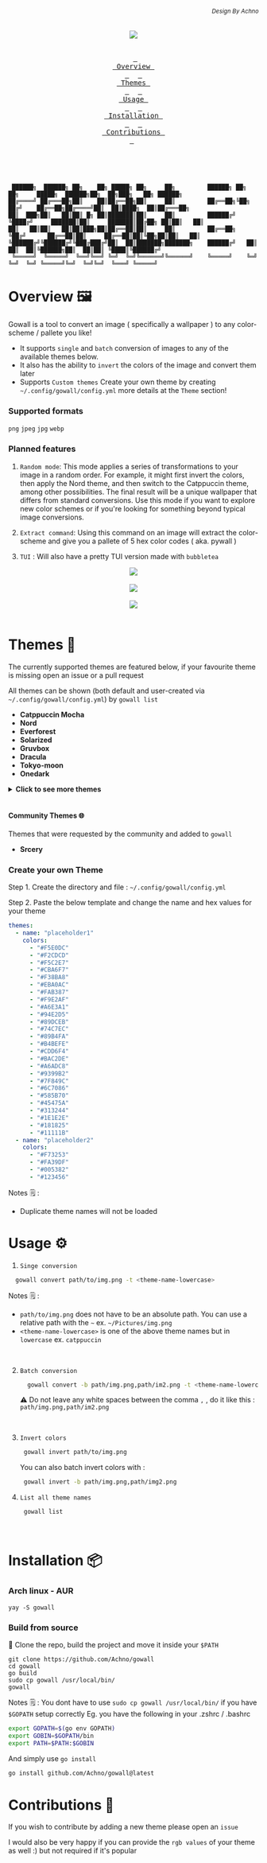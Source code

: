 ###### *<div align = right><sub>Design By Achno</sub></div>*
<div align = center><img src="assets/go-sticker-overlay-small.png"><br><br>

&ensp;[<kbd> <br> Overview <br> </kbd>](#overview)&ensp;
&ensp;[<kbd> <br> Themes <br> </kbd>](#themes)&ensp;
&ensp;[<kbd> <br> Usage <br> </kbd>](#usage)&ensp;
&ensp;[<kbd> <br> Installation <br> </kbd>](#installation)&ensp;
&ensp;[<kbd> <br> Contributions <br> </kbd>](#contributions)&ensp;
<br><br><br><br></div>


```

 ██████╗  ██████╗ ██╗    ██╗ █████╗ ██╗     ██╗         ██████╗ ██╗   ██╗     █████╗  ██████╗██╗  ██╗███╗   ██╗ ██████╗ 
██╔════╝ ██╔═══██╗██║    ██║██╔══██╗██║     ██║         ██╔══██╗╚██╗ ██╔╝    ██╔══██╗██╔════╝██║  ██║████╗  ██║██╔═══██╗
██║  ███╗██║   ██║██║ █╗ ██║███████║██║     ██║         ██████╔╝ ╚████╔╝     ███████║██║     ███████║██╔██╗ ██║██║   ██║
██║   ██║██║   ██║██║███╗██║██╔══██║██║     ██║         ██╔══██╗  ╚██╔╝      ██╔══██║██║     ██╔══██║██║╚██╗██║██║   ██║
╚██████╔╝╚██████╔╝╚███╔███╔╝██║  ██║███████╗███████╗    ██████╔╝   ██║       ██║  ██║╚██████╗██║  ██║██║ ╚████║╚██████╔╝
 ╚═════╝  ╚═════╝  ╚══╝╚══╝ ╚═╝  ╚═╝╚══════╝╚══════╝    ╚═════╝    ╚═╝       ╚═╝  ╚═╝ ╚═════╝╚═╝  ╚═╝╚═╝  ╚═══╝ ╚═════╝ 

```

# Overview :framed_picture:

Gowall is a tool to convert an image ( specifically a wallpaper ) to any color-scheme / pallete you like! 

- It supports `single` and `batch` conversion of images to any of the available themes below.
- It also has the ability to `invert` the colors of the image and convert them later
- Supports `Custom themes` Create your own theme by creating `~/.config/gowall/config.yml` more details at the `Theme` section!

### Supported formats

`png` `jpeg` `jpg` `webp`

### Planned features

1. `Random mode`: This mode applies a series of transformations to your image in a random order.
For example, it might first invert the colors, then apply the Nord theme, and then switch to the Catppuccin theme, among other possibilities.
The final result will be a unique wallpaper that differs from standard conversions.
Use this mode if you want to explore new color schemes or if you're looking for something beyond typical image conversions.

2. `Extract command`: Using this command on an image will extract the color-scheme and give you a pallete of 5 hex color codes ( aka. pywall )

3. `TUI` : Will also have a pretty TUI version made with `bubbletea`
   
<div align = center><img src="assets/catppuccin.png"><br><br>

<div align = center><img src="assets/everforest.png"><br><br>

<div align = center><img src="assets/invert.png"><br><br> <div>

<div align = left>
  
# Themes :art:

The currently supported themes are featured below, if your favourite theme is missing open an issue or a pull request

All themes can be shown (both default and user-created via `~/.config/gowall/config.yml`) by `gowall list`

- **Catppuccin Mocha**
- **Nord**
- **Everforest**
- **Solarized**
- **Gruvbox**
- **Dracula**
- **Tokyo-moon**
- **Onedark**
<details>
  <summary><strong>Click to see more themes</strong></summary>
  <ul>
    <li><strong>Material</strong></li>
    <li><strong>Atom One Light</strong></li>
    <li><strong>Sweet</strong></li>
    <li><strong>Synthwave 84</strong></li>
    <li><strong>Atom Dark</strong></li>
    <li><strong>Oceanic Next</strong></li>
    <li><strong>Shades of Purple</strong></li>
    <li><strong>Arc Dark</strong></li>
    <li><strong>Sunset Aurant</strong></li>
    <li><strong>Sunset Saffron</strong></li>
    <li><strong>Sunset Tangerine</strong></li>
  </ul>
</details>

<br>

#### Community Themes 🌐

Themes that were requested by the community and added to `gowall`

- **Srcery**

### Create your own Theme 

Step 1. Create the directory and file : `~/.config/gowall/config.yml`

Step 2. Paste the below template and change the name and hex values for your theme

```yml
themes:
  - name: "placeholder1"
    colors:
      - "#F5E0DC"
      - "#F2CDCD"
      - "#F5C2E7"
      - "#CBA6F7"
      - "#F38BA8"
      - "#EBA0AC"
      - "#FAB387"
      - "#F9E2AF"
      - "#A6E3A1"
      - "#94E2D5"
      - "#89DCEB"
      - "#74C7EC"
      - "#89B4FA"
      - "#B4BEFE"
      - "#CDD6F4"
      - "#BAC2DE"
      - "#A6ADC8"
      - "#9399B2"
      - "#7F849C"
      - "#6C7086"
      - "#585B70"
      - "#45475A"
      - "#313244"
      - "#1E1E2E"
      - "#181825"
      - "#11111B"
  - name: "placeholder2"
    colors:
      - "#F73253"
      - "#FA39DF"
      - "#005382"
      - "#123456"
```
Notes 🗒️ :
- Duplicate theme names will not be loaded

# Usage :gear:


1.  `Singe conversion`

  ```bash
    gowall convert path/to/img.png -t <theme-name-lowercase>
  ```

Notes 🗒️ : 
- `path/to/img.png` does not have to be an absolute path. You can use a relative path with the `~` ex. `~/Pictures/img.png` 
- `<theme-name-lowercase>` is one of the above theme names but in `lowercase` ex. `catppuccin`

<br>

2. `Batch conversion`

   ```bash
     gowall convert -b path/img.png,path/im2.png -t <theme-name-lowercase>
   ```

   ⚠️ Do not leave any white spaces between the comma `,` , do it like this :  `path/img.png,path/im2.png`
<br>

3. `Invert colors`

   ```bash
    gowall invert path/to/img.png
   ```
   You can also batch invert colors with :

   ```bash
    gowall invert -b path/img.png,path/img2.png
   ```

4. `List all theme names`

   ```bash
    gowall list
   ```

<br> 

# Installation :package:

### Arch linux - AUR

```
yay -S gowall
```



### Build from source

🔨 Clone the repo, build the project and move it inside your `$PATH`

```
git clone https://github.com/Achno/gowall
cd gowall
go build
sudo cp gowall /usr/local/bin/
gowall
```

Notes 🗒️ : You dont have to use `sudo cp gowall /usr/local/bin/` if you have `$GOPATH` setup correctly
Eg. you have the following in your .zshrc / .bashrc
```bash
export GOPATH=$(go env GOPATH)
export GOBIN=$GOPATH/bin
export PATH=$PATH:$GOBIN
```
And simply use `go install`
```bash
go install github.com/Achno/gowall@latest
```

# Contributions :handshake:

If you wish to contribute by adding a new theme please open an `issue`

I would also be very happy if you can provide the `rgb values` of your theme as well :) but not required if it's popular
